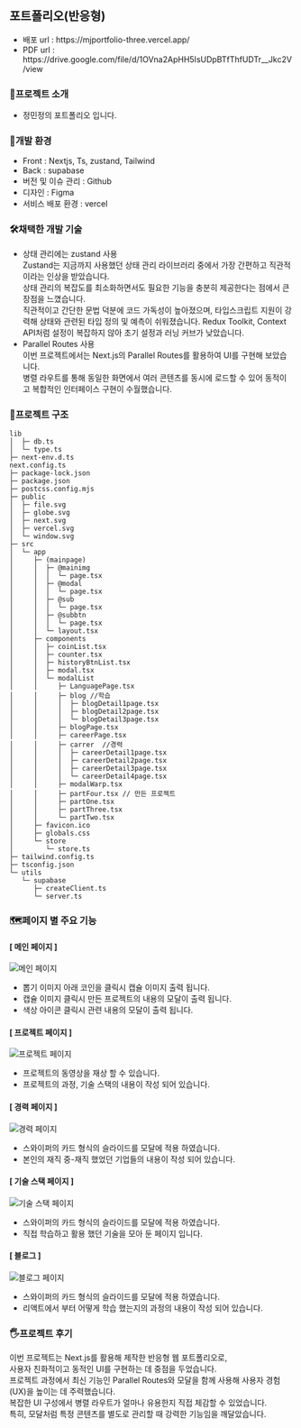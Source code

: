 <h2>포트폴리오(반응형)</h2>

<ul>
        <li>배포 url : https://mjportfolio-three.vercel.app/</li>
        <li>PDF url : https://drive.google.com/file/d/1OVna2ApHH5IsUDpBTfThfUDTr__Jkc2V/view</li>
</ul>

<h3>🌟프로젝트 소개</h3>
<ul>
        <li>정민정의 포트폴리오 입니다.</li>
</ul>


<h3>🚀개발 환경</h3>
<ul>
      <li>Front : Nextjs, Ts, zustand, Tailwind</li>
      <li>Back : supabase</li>
      <li>버전 및 이슈 관리 : Github</li>
      <li>디자인 : Figma</li>
      <li>서비스 배포 환경 : vercel</li>
</ul>


<h3>🛠채택한 개발 기술</h3>
<ul>
      <li>  상태 관리에는 zustand 사용<br>
            Zustand는 지금까지 사용했던 상태 관리 라이브러리 중에서 가장 간편하고 직관적이라는 인상을 받았습니다.<br>
            상태 관리의 복잡도를 최소화하면서도 필요한 기능을 충분히 제공한다는 점에서 큰 장점을 느꼈습니다.<br>
            직관적이고 간단한 문법 덕분에 코드 가독성이 높아졌으며, 타입스크립트 지원이 강력해 상태와 관련된 타입 정의 및 예측이 쉬워졌습니다.
            Redux Toolkit, Context API처럼 설정이 복잡하지 않아 초기 설정과 러닝 커브가 낮았습니다.
      </li>
      <li>
            Parallel Routes 사용<br>
            이번 프로젝트에서는 Next.js의 Parallel Routes를 활용하여 UI를 구현해 보았습니다.<br>
            병렬 라우트를 통해 동일한 화면에서 여러 콘텐츠를 동시에 로드할 수 있어 동적이고 복합적인 인터페이스 구현이 수월했습니다.
      </li>
</ul>



<h3>📂프로젝트 구조</h3>

```
lib
│  ├─ db.ts
│  └─ type.ts
├─ next-env.d.ts
next.config.ts
├─ package-lock.json
├─ package.json
├─ postcss.config.mjs
├─ public
│  ├─ file.svg
│  ├─ globe.svg
│  ├─ next.svg
│  ├─ vercel.svg
│  └─ window.svg
├─ src
│  └─ app
│     ├─ (mainpage)
│     │  ├─ @mainimg
│     │  │  └─ page.tsx
│     │  ├─ @modal
│     │  │  └─ page.tsx
│     │  ├─ @sub
│     │  │  └─ page.tsx
│     │  ├─ @subbtn
│     │  │  └─ page.tsx
│     │  └─ layout.tsx
│     ├─ components
│     │  ├─ coinList.tsx
│     │  ├─ counter.tsx
│     │  ├─ historyBtnList.tsx
│     │  ├─ modal.tsx
│     │  └─ modalList
│     │     ├─ LanguagePage.tsx
│     │     ├─ blog //학습
│     │     │  ├─ blogDetail1page.tsx
│     │     │  ├─ blogDetail2page.tsx
│     │     │  └─ blogDetail3page.tsx
│     │     ├─ blogPage.tsx
│     │     ├─ careerPage.tsx
│     │     ├─ carrer  //경력
│     │     │  ├─ careerDetail1page.tsx
│     │     │  ├─ careerDetail2page.tsx
│     │     │  ├─ careerDetail3page.tsx
│     │     │  └─ careerDetail4page.tsx
│     │     ├─ modalWarp.tsx
│     │     ├─ partFour.tsx // 만든 프로젝트
│     │     ├─ partOne.tsx
│     │     ├─ partThree.tsx
│     │     └─ partTwo.tsx
│     ├─ favicon.ico
│     ├─ globals.css
│     └─ store
│        └─ store.ts
├─ tailwind.config.ts
├─ tsconfig.json
└─ utils
   └─ supabase
      ├─ createClient.ts
      └─ server.ts
```


<h3>🗺페이지 별 주요 기능</h3>
<h4>[ 메인 페이지 ] </h4>
<img src="https://github.com/user-attachments/assets/7e75d884-cd92-4a1b-a77d-6dfe05b76c5b" alt="메인 페이지"/>
<ul>
      <li>뽑기 이미지 아래 코인을 클릭시 캡슐 이미지 출력 됩니다.</li>
      <li>캡슐 이미지 클릭시 만든 프로젝트의 내용의 모달이 출력 됩니다.</li>
      <li>색상 아이콘 클릭시 관련 내용의 모달이 출력 됩니다.</li>
</ul>

<h4>[ 프로젝트 페이지 ] </h4>
<img src="https://github.com/user-attachments/assets/80ee1530-425f-423b-b124-5e20e3831c6a" alt="프로젝트 페이지"/>
<ul>
      <li>프로젝트의 동영상을 재상 할 수 있습니다.</li>
      <li>프로젝트의 과정, 기술 스택의 내용이 작성 되어 있습니다.</li>
</ul>

<h4>[ 경력 페이지 ] </h4>
<img src="https://github.com/user-attachments/assets/d773d1db-e9b6-4789-806f-b614db86d4eb" alt="경력 페이지"/>
<ul>
      <li>스와이퍼의 카드 형식의 슬라이드를 모달에 적용 하였습니다.</li>
      <li>본인의 재직 중-재직 했었던 기업들의 내용이 작성 되어 있습니다. </li>
</ul>

<h4>[ 기술 스택 페이지 ] </h4>
<img src="https://github.com/user-attachments/assets/d17087c3-b4c4-49c8-8992-73b5809e8fa0" alt="기술 스택 페이지"/>
<ul>
      <li>스와이퍼의 카드 형식의 슬라이드를 모달에 적용 하였습니다.</li>
      <li>직접 학습하고 활용 했던 기술을 모아 둔 페이지 입니다.</li>
</ul>

<h4>[ 블로그 ] </h4>
<img src="https://github.com/user-attachments/assets/c1a6efca-b41d-44c7-835e-51fdea18295b" alt="블로그 페이지"/>
<ul>
      <li>스와이퍼의 카드 형식의 슬라이드를 모달에 적용 하였습니다.</li>
      <li>리액트에서 부터 어떻게 학습 했는지의 과정의 내용이 작성 되어 있습니다.</li>
</ul>



<h3>🖐프로젝트 후기</h3>
이번 프로젝트는 Next.js를 활용해 제작한 반응형 웹 포트폴리오로,<br> 
사용자 친화적이고 동적인 UI를 구현하는 데 중점을 두었습니다. <br>
프로젝트 과정에서 최신 기능인 Parallel Routes와 모달을 함께 사용해 사용자 경험(UX)을 높이는 데 주력했습니다.<br>
복잡한 UI 구성에서 병렬 라우트가 얼마나 유용한지 직접 체감할 수 있었습니다. <br>
특히, 모달처럼 특정 콘텐츠를 별도로 관리할 때 강력한 기능임을 깨달았습니다.
